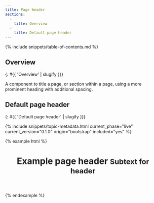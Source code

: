```yaml
---
title: Page header
sections:
  -
    title: Overview
  -
    title: Default page header
---
```


{% include snippets/table-of-contents.md %}

## Overview
{: #{{ 'Overview' | slugify }}}

A component to title a page, or section within a page, using a more prominent heading with additional spacing.

## Default page header
{: #{{ 'Default page header' | slugify }}}

{% include snippets/topic-metadata.html current_phase="live" current_version="0.1.0" origin="bootstrap" included="yes" %}

{% example html %}
<header class="page-header">
  <h1>Example page header <small>Subtext for header</small></h1>
</header>
{% endexample %}
